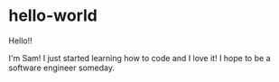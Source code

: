 # hello-world

Hello!!

I'm Sam! I just started learning how to code and I love it! I hope to be a software engineer someday. 
